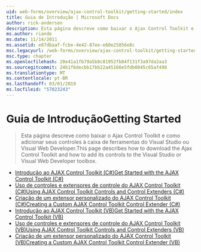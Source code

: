 ```yaml
---
uid: web-forms/overview/ajax-control-toolkit/getting-started/index
title: Guia de Introdução | Microsoft Docs
author: rick-anderson
description: Esta página descreve como baixar o Ajax Control Toolkit e como adicionar seus controles à caixa de ferramentas do Visual Studio ou Visual Web Developer.
ms.author: riande
ms.date: 11/14/2011
ms.assetid: e87dbaaf-fcbe-4e42-87ee-e60e25856e8c
msc.legacyurl: /web-forms/overview/ajax-control-toolkit/getting-started
msc.type: chapter
ms.openlocfilehash: 20e41a1fb79a5b8c81952fb84f131f3a97da2aa3
ms.sourcegitcommit: 24b1f6decbb17bb22a45166e5fdb0845c65af498
ms.translationtype: MT
ms.contentlocale: pt-BR
ms.lasthandoff: 03/01/2019
ms.locfileid: "57023243"
---
```

<a name="getting-started"></a><span data-ttu-id="0edc1-103">Guia de Introdução</span><span class="sxs-lookup"><span data-stu-id="0edc1-103">Getting Started</span></span>
====================
> <span data-ttu-id="0edc1-104">Esta página descreve como baixar o Ajax Control Toolkit e como adicionar seus controles à caixa de ferramentas do Visual Studio ou Visual Web Developer.</span><span class="sxs-lookup"><span data-stu-id="0edc1-104">This page describes how to download the Ajax Control Toolkit and how to add its controls to the Visual Studio or Visual Web Developer toolbox.</span></span>


- [<span data-ttu-id="0edc1-105">Introdução ao AJAX Control Toolkit (C#)</span><span class="sxs-lookup"><span data-stu-id="0edc1-105">Get Started with the AJAX Control Toolkit (C#)</span></span>](get-started-with-the-ajax-control-toolkit-cs.md)
- [<span data-ttu-id="0edc1-106">Uso de controles e extensores de controle do AJAX Control Toolkit (C#)</span><span class="sxs-lookup"><span data-stu-id="0edc1-106">Using AJAX Control Toolkit Controls and Control Extenders (C#)</span></span>](using-ajax-control-toolkit-controls-and-control-extenders-cs.md)
- [<span data-ttu-id="0edc1-107">Criação de um extensor personalizado do AJAX Control Toolkit (C#)</span><span class="sxs-lookup"><span data-stu-id="0edc1-107">Creating a Custom AJAX Control Toolkit Control Extender (C#)</span></span>](creating-a-custom-ajax-control-toolkit-control-extender-cs.md)
- [<span data-ttu-id="0edc1-108">Introdução ao AJAX Control Toolkit (VB)</span><span class="sxs-lookup"><span data-stu-id="0edc1-108">Get Started with the AJAX Control Toolkit (VB)</span></span>](get-started-with-the-ajax-control-toolkit-vb.md)
- [<span data-ttu-id="0edc1-109">Uso de controles e extensores de controle do AJAX Control Toolkit (VB)</span><span class="sxs-lookup"><span data-stu-id="0edc1-109">Using AJAX Control Toolkit Controls and Control Extenders (VB)</span></span>](using-ajax-control-toolkit-controls-and-control-extenders-vb.md)
- [<span data-ttu-id="0edc1-110">Criação de um extensor personalizado do AJAX Control Toolkit (VB)</span><span class="sxs-lookup"><span data-stu-id="0edc1-110">Creating a Custom AJAX Control Toolkit Control Extender (VB)</span></span>](creating-a-custom-ajax-control-toolkit-control-extender-vb.md)
